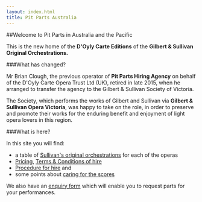 ```yaml
---
layout: index.html
title: Pit Parts Australia
---
```




##Welcome to Pit Parts in Australia and the Pacific

This is the new home of the **D'Oyly Carte Editions** of the **Gilbert & Sullivan Original Orchestrations.**

###What has changed?

Mr Brian Clough, the previous operator of **Pit Parts Hiring Agency** on behalf of the D'Oyly Carte Opera Trust Ltd (UK), retired in late 2015, when he arranged to transfer the agency to the Gilbert & Sullivan Society of Victoria.

The Society, which performs the works of Gilbert and Sullivan via **Gilbert & Sullivan Opera Victoria**, was happy to take on the role, in order to preserve and promote their works for the enduring benefit and enjoyment of light opera lovers in this region.

###What is here?

In this site you will find:

* a table of [Sullivan's original orchestrations](Sullivan_Table) for each of the operas
* [Pricing](PitParts_Prices), [Terms & Conditions of hire](PitParts_Terms)
* [Procedure for hire](Hire_Process) and
* some points about [caring for the scores](Score_care)

We also have an [enquiry form](PitParts_Enquiry) which will enable you to request parts for your performances.
